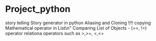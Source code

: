 # Project_python
story telling
Story generator in python
Aliasing and Cloning !!!!
copying
Mathematical operator in List\n"
Comparing List of Objects - (==, !=) operator
relationa operators such as >,>=, <,<=
